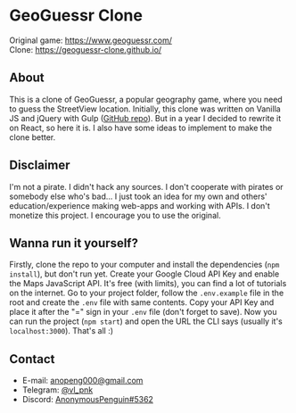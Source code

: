 # GeoGuessr Clone
Original game: https://www.geoguessr.com/ <br>
Clone: https://geoguessr-clone.github.io/

## About
This is a clone of GeoGuessr, a popular geography game, where you need to guess the StreetView location. Initially,
this clone was written on Vanilla JS and jQuery with Gulp ([GitHub repo](https://github.com/anonymouspenguin000/Geoguessr-clone-old)).
But in a year I decided to rewrite it on React, so here it is. I also have some ideas to implement to make the clone
better.

## Disclaimer
I'm not a pirate. I didn't hack any sources. I don't cooperate with pirates or somebody else who's bad... I just took an
idea for my own and others' education/experience making web-apps and working with APIs. I don't monetize this project. I
encourage you to use the original.

## Wanna run it yourself?
Firstly, clone the repo to your computer and install the dependencies (`npm install`), but don't run yet. Create your Google
Cloud API Key and enable the Maps JavaScript API. It's free (with limits), you can find a lot of tutorials on the
internet. Go to your project folder, follow the `.env.example` file in the root and create the `.env` file with same
contents. Copy your API Key and place it after the "=" sign in your `.env` file (don't forget to save). Now you can run
the project (`npm start`) and open the URL the CLI says (usually it's `localhost:3000`). That's all :)

## Contact
- E-mail: [anopeng000@gmail.com](mailto:anopeng000@gmail.com)
- Telegram: [@vl_pnk](https://t.me/vl_pnk)
- Discord: [AnonymousPenguin#5362](https://discordapp.com/users/911550482709905418)

